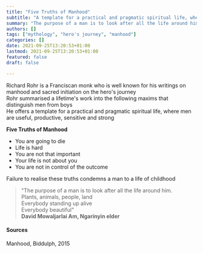 ```yaml
---
title: "Five Truths of Manhood"
subtitle: "A template for a practical and pragmatic spiritual life, where men are useful, productive, sensitive and strong"
summary: "The purpose of a man is to look after all the life around him"
authors: []
tags: ["mythology", "hero's journey", "manhood"]
categories: []
date: 2021-09-25T13:20:53+01:00
lastmod: 2021-09-25T13:20:53+01:00
featured: false
draft: false

---
```

Richard Rohr is a Franciscan monk who is well known for his writings on manhood and sacred initiation on the hero's journey\
Rohr summarised a lifetime's work into the following maxims that distinguish men from boys\
He offers a template for a practical and pragmatic spiritual life, where men are useful, productive, sensitive and strong

**Five Truths of Manhood**

- You are going to die
- Life is hard
- You are not that important
- Your life is not about you
- You are not in control of the outcome

Failure to realise these truths condemns a man to a life of childhood

>"The purpose of a man is to look after all the life around him.\
> Plants, animals, people, land\
> Everybody standing up alive\
> Everybody beautiful"\
>**David Mowaljarlai Am, Ngarinyin elder**

#### Sources
Manhood, Biddulph, 2015
